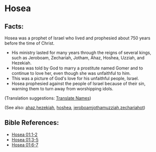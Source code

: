 # Hosea #

## Facts: ##

Hosea was a prophet of Israel who lived and prophesied about 750 years before the time of Christ.

* His ministry lasted for many years through the reigns of several kings, such as Jeroboam, Zechariah, Jotham, Ahaz, Hoshea, Uzziah, and Hezekiah.
* Hosea was told by God to marry a prostitute named Gomer and to continue to love her, even though she was unfaithful to him.
* This was a picture of God's love for his unfaithful people, Israel.
* Hosea prophesied against the people of Israel because of their sin, warning them to turn away from worshipping idols.

(Translation suggestions: [Translate Names](https://git.door43.org/Door43/en-ta-translate-vol1/src/master/content/translate_names.md))

(See also: [ahaz](../other/ahaz.md),[hezekiah](../other/hezekiah.md), [hoshea](../other/hoshea.md), [jeroboam](../other/jeroboam.md)[jotham](../other/jotham.md)[uzziah](../other/uzziah.md),[zechariahot](../other/zechariahot.md))

## Bible References: ##

* [Hosea 01:1-2](https://door43.org/en/bible/notes/hos/01/01)
* [Hosea 01:3-5](https://door43.org/en/bible/notes/hos/01/03)
* [Hosea 01:6-7](https://door43.org/en/bible/notes/hos/01/06)

